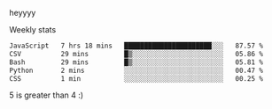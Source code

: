 heyyyy

Weekly stats
<!--START_SECTION:waka-->

```txt
JavaScript   7 hrs 18 mins   ██████████████████████░░░   87.57 %
CSV          29 mins         █▒░░░░░░░░░░░░░░░░░░░░░░░   05.86 %
Bash         29 mins         █▒░░░░░░░░░░░░░░░░░░░░░░░   05.81 %
Python       2 mins          ░░░░░░░░░░░░░░░░░░░░░░░░░   00.47 %
CSS          1 min           ░░░░░░░░░░░░░░░░░░░░░░░░░   00.25 %
```

<!--END_SECTION:waka-->
5 is greater than 4 :)
